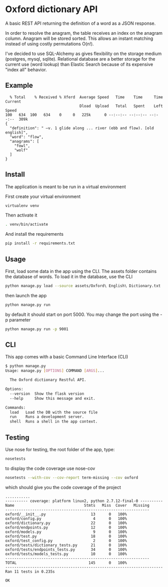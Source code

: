 # Oxford dictionary API

A basic REST API returning the definition of a word as a JSON response.


In order to resolve the anagram, the table receives an index on the
anagram column. Anagram will be stored sorted. This allows an instant
matching instead of using costly permutations O(n!).


I've decided to use SQL-Alchemy as gives flexibility on the storage
medium (postgres, mysql, sqlite). Relational database are a better
storage for the current use (word lookup) than Elastic Search because
of its expensive "index all" behavior.


## Example

```$ curl http://127.0.0.1:5000/?word=flow  | jq
  % Total    % Received % Xferd  Average Speed   Time    Time     Time  Current
                                 Dload  Upload   Total   Spent    Left  Speed
100   634  100   634    0     0   225k      0 --:--:-- --:--:-- --:--:--  309k
{
  "definition": " —v. 1 glide along ... river (ebb and flow). [old english]",
  "word": "flow",
  "anagrams": [
    "fowl",
    "wolf"
  ]
}
```

## Install

The application is meant to be run in a virtual environment

First create your virtual environment

```sh
virtualenv venv
```

Then activate it

```sh
. venv/bin/activate
```

And install the requirements

```sh
pip install -r requirements.txt
```


## Usage

First, load some data in the app using the CLI. The assets folder contains the
database of words. To load it in the database, use the CLI

```sh
python manage.py load --source assets/Oxford\ English\ Dictionary.txt
```

then launch the app

```sh
python manage.py run

```

by default it should start on port 5000. You may change the port using
the -p parameter

```sh
python manage.py run -p 9001
```

## CLI

This app comes with a basic Command Line Interface (CLI)

```sh
$ python manage.py
Usage: manage.py [OPTIONS] COMMAND [ARGS]...

  The Oxford dictionary Restful API.

Options:
  --version  Show the flask version
  --help     Show this message and exit.

Commands:
  load   Load the DB with the source file
  run    Runs a development server.
  shell  Runs a shell in the app context.
```

## Testing

Use nose for testing, the root folder of the app, type:

```sh
nosetests
```

to display the code coverage use nose-cov

```sh
nosetests --with-cov --cov-report term-missing --cov oxford
```

which should give you the code coverage of the project

```
...........
---------- coverage: platform linux2, python 2.7.12-final-0 ----------
Name                               Stmts   Miss  Cover   Missing
----------------------------------------------------------------
oxford/__init__.py                    13      0   100%
oxford/config.py                       4      0   100%
oxford/dictionary.py                  22      0   100%
oxford/endpoints.py                   12      0   100%
oxford/models.py                       9      0   100%
oxford/test.py                        18      0   100%
oxford/test_config.py                  2      0   100%
oxford/tests/dictionary_tests.py      21      0   100%
oxford/tests/endpoints_tests.py       34      0   100%
oxford/tests/models_tests.py          10      0   100%
----------------------------------------------------------------
TOTAL                                145      0   100%
----------------------------------------------------------------------
Ran 11 tests in 0.235s

OK
```

